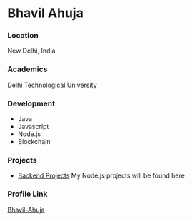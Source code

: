 # Bhavil Ahuja

### Location

New Delhi, India

### Academics

Delhi Technological University

### Development

- Java
- Javascript
- Node.js
- Blockchain

### Projects

- [Backend Projects](https://github.com/Bhavil-Ahuja) My Node.js projects will be found here

### Profile Link

[Bhavil-Ahuja](https://github.com/Bhavil-Ahuja)